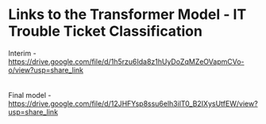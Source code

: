 # Links to the Transformer Model - IT Trouble Ticket Classification

Interim - https://drive.google.com/file/d/1h5rzu6Ida8z1hUyDoZqMZeOVapmCVo-o/view?usp=share_link <br><br><br>
Final model - https://drive.google.com/file/d/12JHFYsp8ssu6elh3ilT0_B2IXysUtfEW/view?usp=share_link <br>
